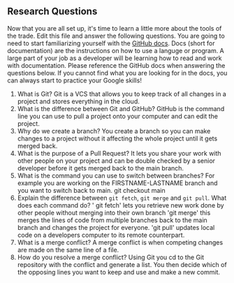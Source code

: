 ## Research Questions 

Now that you are all set up, it's time to learn a little more about the tools of the trade. Edit this file and answer the following questions. You are going to need to start familiarizing yourself with the [GitHub docs](https://docs.github.com/en). Docs (short for documentation) are the instructions on how to use a languge or program. A large part of your job as a developer will be learning how to read and work with documentation. Please reference the GitHub docs when answering the questions below. If you cannot find what you are looking for in the docs, you can always start to practice your Google skills!

1. What is Git?
Git is a VCS that allows you to keep track of all changes in a project and stores everything in the cloud.
2. What is the difference between Git and GitHub?
GitHub is the command line you can use to pull a project onto your computer and can edit the project.
3. Why do we create a branch?
You create a branch so you can make changes to a project without it affecting the whole project until it gets merged back.
4. What is the purpose of a Pull Request?
It lets you share your work with other people on your project and can be double checked by a senior developer before it gets merged back to the main branch.
5. What is the command you can use to switch between branches? For example you are working on the FIRSTNAME-LASTNAME branch and you want to switch back to main.
 git checkout main
6. Explain the difference between `git fetch`, `git merge` and `git pull`. What does each command do?
' git fetch' lets you retrieve new work done by other people without merging into their own branch 
'git merge' this merges the lines of code from multiple branches back to the main branch and changes the project for everyone. 
'git pull' updates local code on a developers computer to its remote counterpart.
7. What is a merge conflict?
A merge conflict is when competing changes are made on the same line of a file.
8. How do you resolve a merge conflict?
Using Git you cd to the Git repository with the conflict and generate a list. You then decide which of the opposing lines you want to keep and use and make a new commit.
